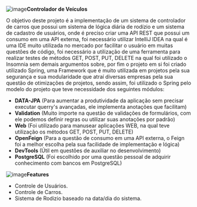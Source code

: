 ![image](https://user-images.githubusercontent.com/66142507/120044598-8d5c0980-bfe4-11eb-87f9-d53213ded695.png)**Controlador de Veículos**

O objetivo deste projeto é a implementação de um sistema de controlador de carros que possui um sistema de lógica diária de rodízio e um sistema de cadastro de usuários, onde é preciso criar uma API REST que possui um consumo em uma API externa, foi necessário utilizar IntelliJ IDEA na qual é uma IDE muito utilizada no mercado por facilitar o usuário em muitas questões de código, foi necessário a utilização de uma ferramenta para realizar testes de métodos GET, POST, PUT, DELETE na qual foi utilizado o Insomnia sem demais argumentos sobre, por fim o projeto em si foi criado utilizado Spring, uma Framework que é muito utilizada em projetos pela sua segurança e sua modularidade que atraí diversas empresas pela sua questão de otimizações de projetos, sendo assim, foi utilizado o Spring pelo modelo do projeto que teve necessidade dos seguintes módulos:

- **DATA-JPA** (Para aumentar a produtividade da aplicação sem precisar executar querry's avançadas, ele implementa anotações que facilitam)
- **Validation** (Muito importe na questão de validações de formulários, com ele podemos definir regras ou utilizar suas anotações por padrão)
- **Web** (Foi utilizado para manusear aplicações WEB, na qual teve utilização os métodos GET, POST, PUT, DELETE)
- **OpenFeign** (Para a questão de consumo em uma API externa, o Feign foi a melhor escolha pela sua facilidade de implementação e lógica)
- **DevTools** (Útil em questões de auxiliar no desenvolvimento)
- **PostgreSQL** (Foi escolhido por uma questão pessoal de adquirir conhecimento com bancos em PostgreSQL)

![image](https://user-images.githubusercontent.com/66142507/120044624-964cdb00-bfe4-11eb-9ee8-e421f1587992.png)**Features**

- Controle de Usuários.
- Controle de Carros.
- Sistema de Rodizio baseado na data/dia do sistema.
